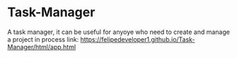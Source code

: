 # Task-Manager
A task manager, it can be useful for anyoye who need to create and manage a project in process 
link: https://felipedeveloper1.github.io/Task-Manager/html/app.html
